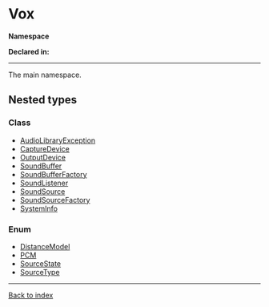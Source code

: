 # Vox

**Namespace**

**Declared in:** [](.md)

------



The main namespace.


## Nested types

### Class
* [AudioLibraryException](Vox.AudioLibraryException.md)
* [CaptureDevice](Vox.CaptureDevice.md)
* [OutputDevice](Vox.OutputDevice.md)
* [SoundBuffer](Vox.SoundBuffer.md)
* [SoundBufferFactory](Vox.SoundBufferFactory.md)
* [SoundListener](Vox.SoundListener.md)
* [SoundSource](Vox.SoundSource.md)
* [SoundSourceFactory](Vox.SoundSourceFactory.md)
* [SystemInfo](Vox.SystemInfo.md)

### Enum
* [DistanceModel](Vox.DistanceModel.md)
* [PCM](Vox.PCM.md)
* [SourceState](Vox.SourceState.md)
* [SourceType](Vox.SourceType.md)

------

[Back to index](index.md)